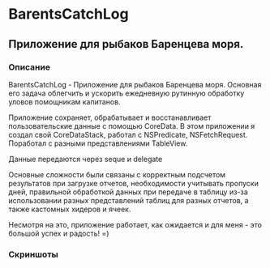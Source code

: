 # BarentsCatchLog
## Приложение для рыбаков Баренцева моря.

### Описание

BarentsCatchLog - Приложение для рыбаков Баренцева моря. Основная его задача облегчить и ускорить ежедневную
рутинную обработку уловов помощникам капитанов.

Приложение сохраняет, обрабатывает и восстанавливает пользовательские данные с помощью CoreData. 
В этом приложении я создал свой CoreDataStack, работал с NSPredicate, NSFetchRequest.
Поработал с разными представлениями TableView.

Данные передаются через seque и delegate

Основные сложности были связаны с корректным подсчетом результатов при загрузке отчетов,
необходимости учитывать пропуски дней, правильной обработкой данных при передаче в таблицу 
из-за использовании разных представлений таблиц для разных отчетов, а также кастомных хидеров и ячеек.

Несмотря на это, приложение работает, как ожидается и для меня - это большой успех и радость! =)

### Скриншоты

